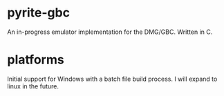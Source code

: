# pyrite-gbc
An in-progress emulator implementation for the DMG/GBC. Written in C.

# platforms
Initial support for Windows with a batch file build process. I will expand to linux in the future.
